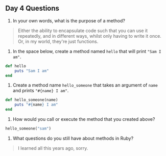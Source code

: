 ## Day 4 Questions

1. In your own words, what is the purpose of a method?
> Either the ability to encapsulate code such that you can use it repeatedly, and in different ways, whilst only having to write it once. Or, in my world, they're just functions.
1. In the space below, create a method named `hello` that will print `"Sam I am"`.
```ruby
def hello
    puts "Sam I am"
end
```
1. Create a method name `hello_someone` that takes an argument of `name` and prints `"#{name} I am"`.
```ruby
def hello_someone(name)
    puts "#{name} I am"
end
```
1. How would you call or execute the method that you created above?
```ruby
hello_someone("sam")
```
1. What questions do you still have about methods in Ruby?
> I learned all this years ago, sorry.
